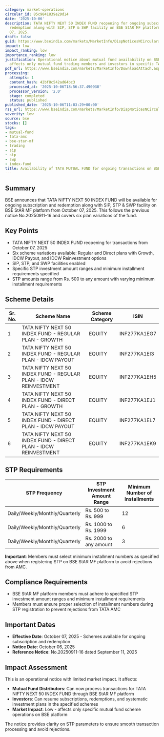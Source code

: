 ```yaml
---
category: market-operations
circular_id: 85c9841839e29d14
date: '2025-10-06'
description: TATA NIFTY NEXT 50 INDEX FUND reopening for ongoing subscription and
  redemption along with SIP, STP & SWP facility on BSE StAR MF platform from October
  07, 2025.
draft: false
guid: https://www.bseindia.com/markets/MarketInfo/DispNoticesNCirculars.aspx?Noticeid={AD2CB586-17BF-4C50-9ECB-E3591D92AB5C}&noticeno=20251006-23&dt=10/06/2025&icount=23&totcount=69&flag=0
impact: low
impact_ranking: low
importance_ranking: low
justification: Operational notice about mutual fund availability on BSE platform,
  affects only mutual fund trading members and investors in specific TATA schemes
pdf_url: https://www.bseindia.com/markets/MarketInfo/DownloadAttach.aspx?id=20251006-23&attachedId=
processing:
  attempts: 1
  content_hash: 42bf8c542ad64bc3
  processed_at: '2025-10-06T18:56:37.490930'
  processor_version: '2.0'
  stage: completed
  status: published
published_date: '2025-10-06T11:03:29+00:00'
rss_url: https://www.bseindia.com/markets/MarketInfo/DispNoticesNCirculars.aspx?Noticeid={AD2CB586-17BF-4C50-9ECB-E3591D92AB5C}&noticeno=20251006-23&dt=10/06/2025&icount=23&totcount=69&flag=0
severity: low
source: bse
stocks: []
tags:
- mutual-fund
- tata-amc
- bse-star-mf
- trading
- sip
- stp
- swp
- index-fund
title: Availability of TATA MUTUAL FUND for ongoing transactions on BSE StAR MF Platform
---
```


## Summary

BSE announces that TATA NIFTY NEXT 50 INDEX FUND will be available for ongoing subscription and redemption along with SIP, STP & SWP facility on BSE StAR MF platform from October 07, 2025. This follows the previous notice No.20250911-16 and covers six plan variations of the fund.

## Key Points

- TATA NIFTY NEXT 50 INDEX FUND reopening for transactions from October 07, 2025
- Six scheme variations available: Regular and Direct plans with Growth, IDCW Payout, and IDCW Reinvestment options
- SIP, STP, and SWP facilities enabled
- Specific STP investment amount ranges and minimum installment requirements specified
- STP amounts range from Rs. 500 to any amount with varying minimum installment requirements

## Scheme Details

| Sr. No. | Scheme Name | Scheme Category | ISIN |
|---------|-------------|-----------------|------|
| 1 | TATA NIFTY NEXT 50 INDEX FUND - REGULAR PLAN - GROWTH | EQUITY | INF277KA1EG7 |
| 2 | TATA NIFTY NEXT 50 INDEX FUND - REGULAR PLAN - IDCW PAYOUT | EQUITY | INF277KA1EI3 |
| 3 | TATA NIFTY NEXT 50 INDEX FUND - REGULAR PLAN - IDCW REINVESTMENT | EQUITY | INF277KA1EH5 |
| 4 | TATA NIFTY NEXT 50 INDEX FUND - DIRECT PLAN - GROWTH | EQUITY | INF277KA1EJ1 |
| 5 | TATA NIFTY NEXT 50 INDEX FUND - DIRECT PLAN - IDCW PAYOUT | EQUITY | INF277KA1EL7 |
| 6 | TATA NIFTY NEXT 50 INDEX FUND - DIRECT PLAN - IDCW REINVESTMENT | EQUITY | INF277KA1EK9 |

## STP Requirements

| STP Frequency | STP Investment Amount Range | Minimum Number of Installments |
|---------------|----------------------------|-------------------------------|
| Daily/Weekly/Monthly/Quarterly | Rs. 500 to Rs. 999 | 12 |
| Daily/Weekly/Monthly/Quarterly | Rs. 1000 to Rs. 1999 | 6 |
| Daily/Weekly/Monthly/Quarterly | Rs. 2000 to any amount | 3 |

**Important**: Members must select minimum installment numbers as specified above when registering STP on BSE StAR MF platform to avoid rejections from AMC.

## Compliance Requirements

- BSE StAR MF platform members must adhere to specified STP investment amount ranges and minimum installment requirements
- Members must ensure proper selection of installment numbers during STP registration to prevent rejections from TATA AMC

## Important Dates

- **Effective Date**: October 07, 2025 - Schemes available for ongoing subscription and redemption
- **Notice Date**: October 06, 2025
- **Reference Notice**: No.20250911-16 dated September 11, 2025

## Impact Assessment

This is an operational notice with limited market impact. It affects:

- **Mutual Fund Distributors**: Can now process transactions for TATA NIFTY NEXT 50 INDEX FUND through BSE StAR MF platform
- **Investors**: Can resume subscriptions, redemptions, and systematic investment plans in the specified schemes
- **Market Impact**: Low - affects only specific mutual fund scheme operations on BSE platform

The notice provides clarity on STP parameters to ensure smooth transaction processing and avoid rejections.